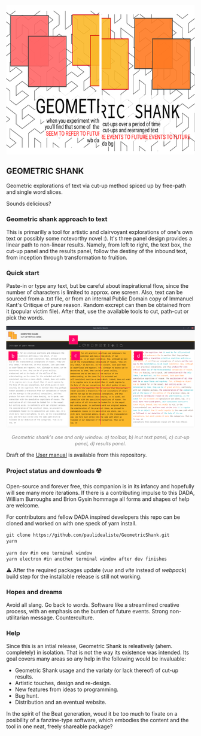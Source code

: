 <p align="center">
  <img width="560" height="400" src="./static/splash.svg">
</p>

## GEOMETRIC SHANK

Geometric explorations of text via cut-up method spiced up by free-path and single word slices. 

Sounds delicious?

### Geometric shank approach to text

This is primarilly a tool for artistic and clairvoyant explorations of one's own text or possibly some notevorthy novel :). It's three panel design provides a linear path to non-linear results. Namely, from left to right, the text box, the cut-up panel and the results panel, follow the destiny of the inbound text, from inception through transformation to fruition.

### Quick start

Paste-in or type any text, but be careful about inspirational flow, since the number of characters is limited to approx. one screen. Also, text can be sourced from a .txt file, or from an internal Public Domain copy of Immanuel Kant's Critique of pure reason. Random excrept can then be  obtained from it (popular victim file). After that, use the available tools to cut, path-cut or pick the words.

<p align='center'>
  <img src="./outward/geometricshank.png" alt="my alt text"/>
</p>
<p align='center'>
  <i style="font-size: 0.9em; color: grey;">Geometric shank's one and only window. a) toolbar, b) inut text panel, c) cut-up panel, d) results panel.</i>
</p>

Draft of the [User manual](outward/GSHUserManualV001.pdf) is available from this repository.

### Project status and downloads :radioactive:

Open-source and forever free, this companion is in its infancy and hopefully will see many more iterations. If there is a contributing impulse to this DADA, William Burroughs and Brion Gysin hommage all forms and shapes of help are welcome.

For contributors and fellow DADA inspired developers this repo can be cloned and worked on with one speck of yarn install.
```
git clone https://github.com/paulidealiste/GeometricShank.git
yarn

yarn dev #in one terminal window
yarn electron #in another terminal window after dev finishes

```

:warning:
After the required packages update (*vue* and *vite* instead of *webpack*) build step for the installable release is still not working.

### Hopes and dreams

Avoid all slang. Go back to words. Software like a streamlined creative process, with an emphasis on the burden of future events. Strong non-utilitarian message. Counterculture.

### Help

Since this is an intial release, Geometric Shank is releatively (ahem. completely) in isolation. That is not the way its existence was intended. Its goal covers many areas so any help in the following would be invaluable:
* Geometric Shank usage and the variaty (or lack thereof) of cut-up results.
* Artistic touches, design and re-design.
* New features from ideas to programming.
* Bug hunt.
* Distribution and an eventual website.    
    
In the spirit of the Beat generation, woud it be too much to fixate on a posibillty of a fanzine-type software, which embodies the content and the tool in one neat, freely shareable package?